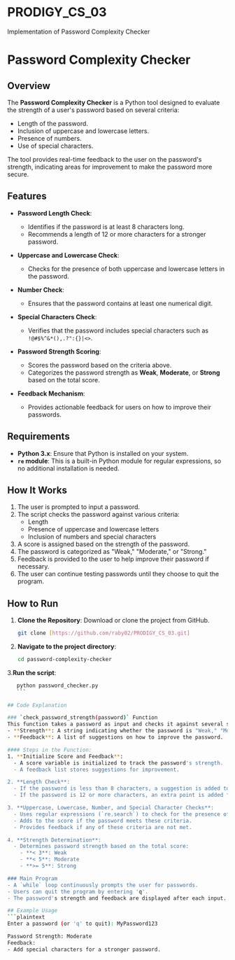 # PRODIGY_CS_03
Implementation of Password Complexity Checker
# Password Complexity Checker

## Overview
The **Password Complexity Checker** is a Python tool designed to evaluate the strength of a user's password based on several criteria:
- Length of the password.
- Inclusion of uppercase and lowercase letters.
- Presence of numbers.
- Use of special characters.

The tool provides real-time feedback to the user on the password's strength, indicating areas for improvement to make the password more secure.

## Features
- **Password Length Check**: 
  - Identifies if the password is at least 8 characters long.
  - Recommends a length of 12 or more characters for a stronger password.

- **Uppercase and Lowercase Check**:
  - Checks for the presence of both uppercase and lowercase letters in the password.
  
- **Number Check**:
  - Ensures that the password contains at least one numerical digit.
  
- **Special Characters Check**:
  - Verifies that the password includes special characters such as `!@#$%^&*(),.?":{}|<>`.

- **Password Strength Scoring**:
  - Scores the password based on the criteria above.
  - Categorizes the password strength as **Weak**, **Moderate**, or **Strong** based on the total score.
  
- **Feedback Mechanism**:
  - Provides actionable feedback for users on how to improve their passwords.
 
## Requirements
- **Python 3.x**: Ensure that Python is installed on your system.
- **`re` module**: This is a built-in Python module for regular expressions, so no additional installation is needed.

## How It Works
1. The user is prompted to input a password.
2. The script checks the password against various criteria:
   - Length
   - Presence of uppercase and lowercase letters
   - Inclusion of numbers and special characters
3. A score is assigned based on the strength of the password.
4. The password is categorized as "Weak," "Moderate," or "Strong."
5. Feedback is provided to the user to help improve their password if necessary.
6. The user can continue testing passwords until they choose to quit the program.

## How to Run
1. **Clone the Repository**: Download or clone the project from GitHub.
   ```bash
   git clone [https://github.com/raby02/PRODIGY_CS_03.git]
     ```
2. **Navigate to the project directory**:
    ```bash
    cd password-complexity-checker
    ```
3.**Run the script**:
 ```bash
    python password_checker.py
    ```
   
## Code Explanation

### `check_password_strength(password)` Function
This function takes a password as input and checks it against several security criteria. It returns two values:
- **Strength**: A string indicating whether the password is "Weak," "Moderate," or "Strong."
- **Feedback**: A list of suggestions on how to improve the password.

#### Steps in the Function:
1. **Initialize Score and Feedback**:
   - A score variable is initialized to track the password's strength.
   - A feedback list stores suggestions for improvement.

2. **Length Check**:
   - If the password is less than 8 characters, a suggestion is added to the feedback.
   - If the password is 12 or more characters, an extra point is added for "Good length."

3. **Uppercase, Lowercase, Number, and Special Character Checks**:
   - Uses regular expressions (`re.search`) to check for the presence of uppercase, lowercase letters, numbers, and special characters.
   - Adds to the score if the password meets these criteria.
   - Provides feedback if any of these criteria are not met.

4. **Strength Determination**:
   - Determines password strength based on the total score:
     - **< 3**: Weak
     - **< 5**: Moderate
     - **>= 5**: Strong

### Main Program
- A `while` loop continuously prompts the user for passwords.
- Users can quit the program by entering 'q'.
- The password's strength and feedback are displayed after each input.

## Example Usage
```plaintext
Enter a password (or 'q' to quit): MyPassword123

Password Strength: Moderate
Feedback:
- Add special characters for a stronger password.

